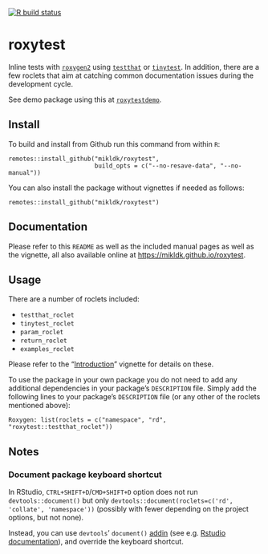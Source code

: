 
<!-- README.md is generated from README.Rmd. Please edit only README.Rmd! -->

<!-- badges: start -->

[![R build
status](https://github.com/mikldk/roxytest/workflows/R-CMD-check/badge.svg)](https://github.com/mikldk/roxytest/actions)
<!-- badges: end -->

# roxytest

Inline tests with
[`roxygen2`](https://cran.r-project.org/package=roxygen2) using
[`testthat`](https://cran.r-project.org/package=testthat) or
[`tinytest`](https://cran.r-project.org/package=tinytest). In addition,
there are a few roclets that aim at catching common documentation issues
during the development cycle.

See demo package using this at
[`roxytestdemo`](https://github.com/mikldk/roxytestdemo).

## Install

To build and install from Github run this command from within `R`:

    remotes::install_github("mikldk/roxytest", 
                            build_opts = c("--no-resave-data", "--no-manual"))

You can also install the package without vignettes if needed as follows:

    remotes::install_github("mikldk/roxytest")

## Documentation

Please refer to this `README` as well as the included manual pages as
well as the vignette, all also available online at
<https://mikldk.github.io/roxytest>.

## Usage

There are a number of roclets included:

  - `testthat_roclet`
  - `tinytest_roclet`
  - `param_roclet`
  - `return_roclet`
  - `examples_roclet`

Please refer to the
“[Introduction](https://mikldk.github.io/roxytest/articles/introduction.html)”
vignette for details on these.

To use the package in your own package you do not need to add any
additional dependencies in your package’s `DESCRIPTION` file. Simply add
the following lines to your package’s `DESCRIPTION` file (or any other
of the roclets mentioned above):

    Roxygen: list(roclets = c("namespace", "rd", "roxytest::testthat_roclet"))

## Notes

### Document package keyboard shortcut

In RStudio, `CTRL+SHIFT+D`/`CMD+SHIFT+D` option does not run
`devtools::document()` but only `devtools::document(roclets=c('rd',
'collate', 'namespace'))` (possibly with fewer depending on the project
options, but not none).

Instead, you can use `devtools`’ `document()`
[addin](https://github.com/r-lib/devtools/pull/2188) (see e.g. [Rstudio
documentation](https://rstudio.github.io/rstudioaddins/)), and override
the keyboard shortcut.
